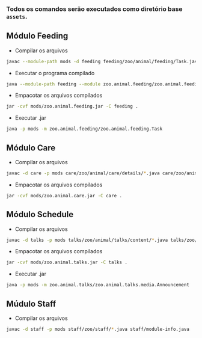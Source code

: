 ### Todos os comandos serão executados como diretório base `assets`.

## Módulo Feeding

- Compilar os arquivos
```bash
javac --module-path mods -d feeding feeding/zoo/animal/feeding/Task.java feeding/module-info.java
```

- Executar o programa compilado
```bash
java --module-path feeding --module zoo.animal.feeding/zoo.animal.feeding.Task
```

- Empacotar os arquivos compilados
```bash
jar -cvf mods/zoo.animal.feeding.jar -C feeding .
```

- Executar .jar
```bash
java -p mods -m zoo.animal.feeding/zoo.animal.feeding.Task
```

## Módulo Care
- Compilar os arquivos
```bash
javac -d care -p mods care/zoo/animal/care/details/*.java care/zoo/animal/care/medical/*.java care/module-info.java
```

- Empacotar os arquivos compilados
```bash
jar -cvf mods/zoo.animal.care.jar -C care .
```

## Módulo Schedule
- Compilar os arquivos
```bash
javac -d talks -p mods talks/zoo/animal/talks/content/*.java talks/zoo/animal/talks/media/*.java talks/zoo/animal/talks/schedule/*.java talks/module-info.java 
```

- Empacotar os arquivos compilados
```bash
jar -cvf mods/zoo.animal.talks.jar -C talks .
```

- Executar .jar
```bash
java -p mods -m zoo.animal.talks/zoo.animal.talks.media.Announcement
```

## Múdulo Staff
- Compilar os arquivos
```bash
javac -d staff -p mods staff/zoo/staff/*.java staff/module-info.java
```


